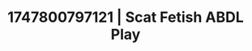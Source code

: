 ---
categories:
- Skin-to-skin fantasy
- Tradwife
- Erotic dance
- Lingerie worship
- Romantasy erotica
image: /assets/images/1747800797121.jpg
layout: post
seo:
  description: Featured content with high-quality ABDL Play, Scat Fetish. HD images
    available.
  keywords: ABDL Play, Scat Fetish
  og_image: /assets/images/1747800797121.jpg
  schema_type: VisualArtwork
tags:
- ABDL Play
- Scat Fetish
- '#1747800797121'
title: 1747800797121 | Scat Fetish ABDL Play
---